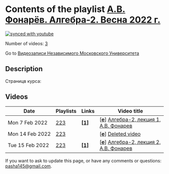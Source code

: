 # Contents of the playlist [А.В. Фонарёв. Алгебра-2. Весна 2022 г.](https://www.youtube.com/playlist?list=PLp9ABVh6_x4HFxBmEVOZMvdq3_ssa-faD)

[![synced with youtube](https://img.shields.io/github/last-commit/mathphysschool/mathphysschool.github.io/autoupdate1?label=synced%20with%20youtube)](https://github.com/mathphysschool/mathphysschool.github.io/commits/autoupdate1)

Number of videos: [3](#videos)

Go to [Видеозаписи Независимого Московского Университета](../README.md)

## Description

Страницв курса:

## Videos

|Date|Playlists|Links|Video title|
|---|---|---|---|
| Mon&nbsp;7&nbsp;Feb&nbsp;2022 | [223](../playlists/223 "А.В. Фонарёв. Алгебра-2. Весна 2022 г.") | [**[1]**](https://ium.mccme.ru/s22/s22-Algebra2.html) | [[**e**](https://studio.youtube.com/video/Mz3PJPU4VB8/edit "Edit")] [Алгебра-2, лекция 1, А.В. Фонарев](https://www.youtube.com/watch?v=Mz3PJPU4VB8&list=PLp9ABVh6_x4HFxBmEVOZMvdq3_ssa-faD "Страница курса:&#013;https://ium.mccme.ru/s22/s22-Algebra2.html") |
| Mon&nbsp;14&nbsp;Feb&nbsp;2022 | [223](../playlists/223 "А.В. Фонарёв. Алгебра-2. Весна 2022 г.") |  | [[**e**](https://studio.youtube.com/video/x1qX91iy94o/edit "Edit")] [Deleted video](https://www.youtube.com/watch?v=x1qX91iy94o&list=PLp9ABVh6_x4HFxBmEVOZMvdq3_ssa-faD "This video is unavailable.") |
| Tue&nbsp;15&nbsp;Feb&nbsp;2022 | [223](../playlists/223 "А.В. Фонарёв. Алгебра-2. Весна 2022 г.") | [**[1]**](https://ium.mccme.ru/s22/s22-Algebra2.html) | [[**e**](https://studio.youtube.com/video/Pq2D1GBU-EI/edit "Edit")] [Алгебра-2, лекция 2, А.В. Фонарев](https://www.youtube.com/watch?v=Pq2D1GBU-EI&list=PLp9ABVh6_x4HFxBmEVOZMvdq3_ssa-faD "Страница курса:&#013;https://ium.mccme.ru/s22/s22-Algebra2.html") |


 If you want to ask to update this page, or have any comments or questions: <pasha145@gmail.com>.